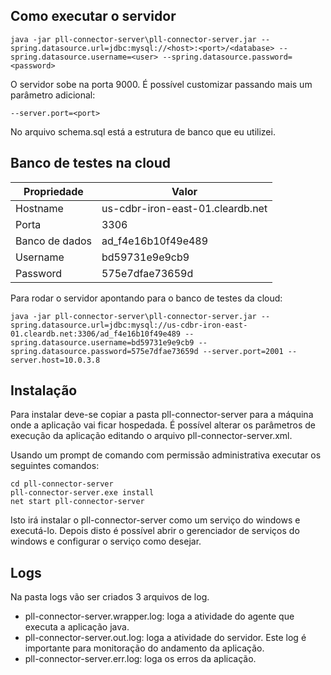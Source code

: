 ## Como executar o servidor

    java -jar pll-connector-server\pll-connector-server.jar --spring.datasource.url=jdbc:mysql://<host>:<port>/<database> --spring.datasource.username=<user> --spring.datasource.password=<password>

O servidor sobe na porta 9000. É possível customizar passando mais um parâmetro adicional:

    --server.port=<port>

No arquivo schema.sql está a estrutura de banco que eu utilizei.

## Banco de testes na cloud

|Propriedade   |Valor                           |
|--------------|--------------------------------|
|Hostname      |us-cdbr-iron-east-01.cleardb.net|
|Porta         |3306                            |
|Banco de dados|ad_f4e16b10f49e489              |
|Username      |bd59731e9e9cb9                  |
|Password      |575e7dfae73659d                 |

Para rodar o servidor apontando para o banco de testes da cloud:

    java -jar pll-connector-server\pll-connector-server.jar --spring.datasource.url=jdbc:mysql://us-cdbr-iron-east-01.cleardb.net:3306/ad_f4e16b10f49e489 --spring.datasource.username=bd59731e9e9cb9 --spring.datasource.password=575e7dfae73659d --server.port=2001 --server.host=10.0.3.8

## Instalação

Para instalar deve-se copiar a pasta pll-connector-server para a máquina onde a aplicação vai ficar hospedada. É possível alterar os parâmetros de execução da aplicação editando o arquivo pll-connector-server.xml.

Usando um prompt de comando com permissão administrativa executar os seguintes comandos:
    
    cd pll-connector-server
    pll-connector-server.exe install
    net start pll-connector-server

Isto irá instalar o pll-connector-server como um serviço do windows e executá-lo. Depois disto é possível abrir o gerenciador de serviços do windows e configurar o serviço como desejar.

## Logs

Na pasta logs vão ser criados 3 arquivos de log.
- pll-connector-server.wrapper.log: loga a atividade do agente que executa a aplicação java.
- pll-connector-server.out.log: loga a atividade do servidor. Este log é importante para monitoração do andamento da aplicação.
- pll-connector-server.err.log: loga os erros da aplicação.
